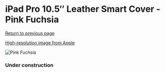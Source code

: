 # iPad Pro 10.5″ Leather Smart Cover - Pink Fuchsia

[Return to previous page](/ipad_pro105)

[High-resolution image from Apple](https://store.storeimages.cdn-apple.com/8756/as-images.apple.com/is/MR5K2?wid=4500&hei=4500&fmt=png)

<div style="width: 384px"><img src="/everysource/MR5K2.png" alt="Pink Fuchsia"></div>

### Under construction
